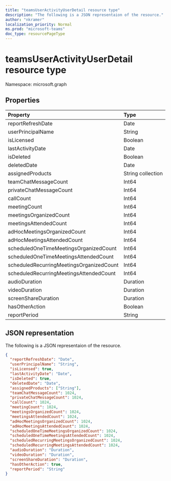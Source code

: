 ```yaml
---
title: "teamsUserActivityUserDetail resource type"
description: "The following is a JSON representaion of the resource."
author: "nkramer"
localization_priority: Normal
ms.prod: "microsoft-teams"
doc_type: resourcePageType
---
```


# teamsUserActivityUserDetail resource type

Namespace: microsoft.graph

## Properties

| Property                                 | Type              |
| :--------------------------------------- | :---------------- |
| reportRefreshDate                        | Date              |
| userPrincipalName                        | String            |
| isLicensed                               | Boolean           |
| lastActivityDate                         | Date              |
| isDeleted                                | Boolean           |
| deletedDate                              | Date              |
| assignedProducts                         | String collection |
| teamChatMessageCount                     | Int64             |
| privateChatMessageCount                  | Int64             |
| callCount                                | Int64             |
| meetingCount                             | Int64             |
| meetingsOrganizedCount                   | Int64             |
| meetingsAttendedCount                    | Int64             |
| adHocMeetingsOrganizedCount              | Int64             |
| adHocMeetingsAttendedCount               | Int64             |
| scheduledOneTimeMeetingsOrganizedCount   | Int64             |
| scheduledOneTimeMeetingsAttendedCount    | Int64             |
| scheduledRecurringMeetingsOrganizedCount | Int64             |
| scheduledRecurringMeetingsAttendedCount  | Int64             |
| audioDuration                            | Duration          |
| videoDuration                            | Duration          |
| screenShareDuration                      | Duration          |
| hasOtherAction                           | Boolean           |
| reportPeriod                             | String            |

## JSON representation

The following is a JSON representaion of the resource.

<!-- {
  "blockType": "resource",
  "@odata.type": "microsoft.graph.teamsUserActivityUserDetail"
} -->

```json
{
  "reportRefreshDate": "Date", 
  "userPrincipalName": "String", 
  "isLicensed": true, 
  "lastActivityDate": "Date", 
  "isDeleted": true, 
  "deletedDate": "Date", 
  "assignedProducts": ["String"],
  "teamChatMessageCount": 1024, 
  "privateChatMessageCount": 1024, 
  "callCount": 1024, 
  "meetingCount": 1024, 
  "meetingsOrganizedCount": 1024, 
  "meetingsAttendedCount": 1024, 
  "adHocMeetingsOrganizedCount": 1024, 
  "adHocMeetingsAttendedCount": 1024, 
  "scheduledOneTimeMeetingsOrganizedCount": 1024, 
  "scheduledOneTimeMeetingsAttendedCount": 1024, 
  "scheduledRecurringMeetingsOrganizedCount": 1024, 
  "scheduledRecurringMeetingsAttendedCount": 1024, 
  "audioDuration": "Duration", 
  "videoDuration": "Duration", 
  "screenShareDuration": "Duration", 
  "hasOtherAction": true, 
  "reportPeriod": "String"
}
```


